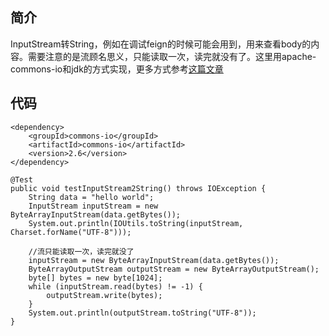 ## 简介
InputStream转String，例如在调试feign的时候可能会用到，用来查看body的内容。需要注意的是流顾名思义，只能读取一次，读完就没有了。这里用apache-commons-io和jdk的方式实现，更多方式参考[这篇文章](https://mp.weixin.qq.com/s?__biz=MzIwMzY1OTU1NQ==&mid=2247488034&idx=1&sn=4267551ecd4cb2961116c76e38e64d48&chksm=96cd526ea1badb7883926049b535bd40f33a7dc55c8b512ca97b6a223175d456b11cb4180ed0&scene=90&xtrack=1&subscene=93&clicktime=1577326066&enterid=1577326066&ascene=56&devicetype=android-29&version=27000935&nettype=cmnet&abtest_cookie=AAACAA%3D%3D&lang=zh_CN&exportkey=A%2BwZ3ysikSIfj5PTB9I%2FQnA%3D&pass_ticket=qEqh73WsCz3%2Bx9NYBkwzzOpBcThPlgQmJbNukzj9Mt37nzfKAUa2TUDdwUxImtR0&wx_header=1)
## 代码
```
<dependency>
    <groupId>commons-io</groupId>
    <artifactId>commons-io</artifactId>
    <version>2.6</version>
</dependency>

@Test
public void testInputStream2String() throws IOException {
    String data = "hello world";
    InputStream inputStream = new ByteArrayInputStream(data.getBytes());
    System.out.println(IOUtils.toString(inputStream, Charset.forName("UTF-8")));

    //流只能读取一次，读完就没了
    inputStream = new ByteArrayInputStream(data.getBytes());
    ByteArrayOutputStream outputStream = new ByteArrayOutputStream();
    byte[] bytes = new byte[1024];
    while (inputStream.read(bytes) != -1) {
        outputStream.write(bytes);
    }
    System.out.println(outputStream.toString("UTF-8"));
}
```